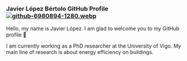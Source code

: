 ### Javier López Bértolo GitHub Profile [![github-6980894-1280.webp](https://i.postimg.cc/WbjstBYG/github-6980894-1280.webp)](https://postimg.cc/8sy200Sc)

Hello, my name is Javier López. I am glad to welcome you to my GitHub profile 👋

I am currently working as a PhD researcher at the University of Vigo. My main line of research is about energy efficiency on buildings.

<!--
**JaviLoBe/JaviLoBe** is a ✨ _special_ ✨ repository because its `README.md` (this file) appears on your GitHub profile.

Here are some ideas to get you started:

- 🔭 I’m currently working on ...
- 🌱 I’m currently learning ...
- 👯 I’m looking to collaborate on ...
- 🤔 I’m looking for help with ...
- 💬 Ask me about ...
- 📫 How to reach me: ...
- 😄 Pronouns: ...
- ⚡ Fun fact: ...
-->
